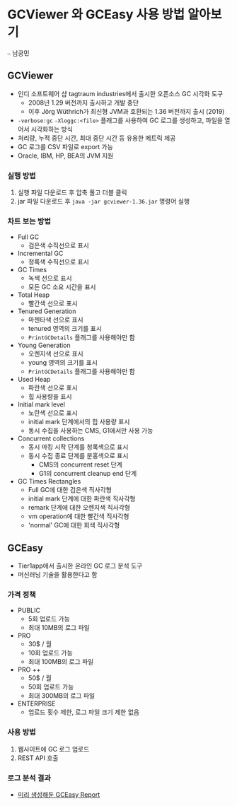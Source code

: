 # GCViewer 와 GCEasy 사용 방법 알아보기

⎯ 남궁민

## GCViewer

- 인디 소프트웨어 샵 tagtraum industries에서 출시한 오픈소스 GC 시각화 도구
  - 2008년 1.29 버전까지 출시하고 개발 중단
  - 이후 Jörg Wüthrich가 최신형 JVM과 호환되는 1.36 버전까지 출시 (2019)
- `-verbose:gc` `-Xloggc:<file>` 플래그를 사용하여 GC 로그를 생성하고, 파일을 열어서 시각화하는 방식
- 처리량, 누적 중단 시간, 최대 중단 시간 등 유용한 메트릭 제공
- GC 로그를 CSV 파일로 export 가능
- Oracle, IBM, HP, BEA의 JVM 지원

### 실행 방법

1. 실행 파일 다운로드 후 압축 풀고 더블 클릭
2. jar 파일 다운로드 후 `java -jar gcviewer-1.36.jar` 명령어 실행

### 차트 보는 방법

- Full GC
  - 검은색 수직선으로 표시
- Incremental GC
  - 청록색 수직선으로 표시
- GC Times
  - 녹색 선으로 표시
  - 모든 GC 소요 시간을 표시
- Total Heap
  - 빨간색 선으로 표시
- Tenured Generation
  - 마젠타색 선으로 표시
  - tenured 영역의 크기를 표시
  - `PrintGCDetails` 플래그를 사용해야만 함
- Young Generation
  - 오렌지색 선으로 표시
  - young 영역의 크기를 표시
  - `PrintGCDetails` 플래그를 사용해야만 함
- Used Heap
  - 파란색 선으로 표시
  - 힙 사용량을 표시
- Initial mark level
  - 노란색 선으로 표시
  - initial mark 단계에서의 힙 사용량 표시
  - 동시 수집을 사용하는 CMS, G1에서만 사용 가능
- Concurrent collections
  - 동시 마킹 시작 단계를 청록색으로 표시
  - 동시 수집 종료 단계를 분홍색으로 표시
    - CMS의 concurrent reset 단계
    - G1의 concurrent cleanup end 단계
- GC Times Rectangles
  - Full GC에 대한 검은색 직사각형
  - initial mark 단계에 대한 파란색 직사각형
  - remark 단계에 대한 오렌지색 직사각형
  - vm operation에 대한 빨간색 직사각형
  - 'normal' GC에 대한 회색 직사각형

## GCEasy

- Tier1app에서 출시한 온라인 GC 로그 분석 도구
- 머신러닝 기술을 활용한다고 함

### 가격 정책

- PUBLIC
  - 5회 업로드 가능
  - 최대 10MB의 로그 파일
- PRO
  - 30$ / 월
  - 10회 업로드 가능
  - 최대 100MB의 로그 파일
- PRO ++
  - 50$ / 월
  - 50회 업로드 가능
  - 최대 300MB의 로그 파일
- ENTERPRISE
  - 업로드 횟수 제한, 로그 파일 크기 제한 없음

### 사용 방법

1. 웹사이트에 GC 로그 업로드
2. REST API 호출

### 로그 분석 결과

- [미리 생성해둔 GCEasy Report](https://gceasy.io/my-gc-report.jsp?p=c2hhcmVkLzIwMjQvMDIvNC9nYy5sb2ctLTgtNTctNTc=&channel=WEB)
